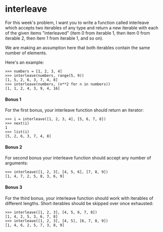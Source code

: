 # interleave

For this week's problem, I want you to write a function called interleave which accepts two iterables of any type and return a new iterable with each of the given items "interleaved" (item 0 from iterable 1, then item 0 from iterable 2, then item 1 from iterable 1, and so on).

We are making an assumption here that both iterables contain the same number of elements.

Here's an example:

    >>> numbers = [1, 2, 3, 4]
    >>> interleave(numbers, range(5, 9))
    [1, 5, 2, 6, 3, 7, 4, 8]
    >>> interleave(numbers, (n**2 for n in numbers))
    [1, 1, 2, 4, 3, 9, 4, 16]

#### Bonus 1

For the first bonus, your interleave function should return an iterator:

    >>> i = interleave([1, 2, 3, 4], [5, 6, 7, 8])
    >>> next(i)
    1
    >>> list(i)
    [5, 2, 6, 3, 7, 4, 8]

#### Bonus 2

For second bonus your interleave function should accept any number of arguments:

    >>> interleave([1, 2, 3], [4, 5, 6], [7, 8, 9])
    [1, 4, 7, 2, 5, 8, 3, 6, 9]

#### Bonus 3

For the third bonus, your interleave function should work with iterables of different lengths. Short iterables should be skipped over once exhausted:

    >>> interleave([1, 2, 3], [4, 5, 6, 7, 8])
    [1, 4, 2, 5, 3, 6, 7, 8]
    >>> interleave([1, 2, 3], [4, 5], [6, 7, 8, 9])
    [1, 4, 6, 2, 5, 7, 3, 8, 9]
